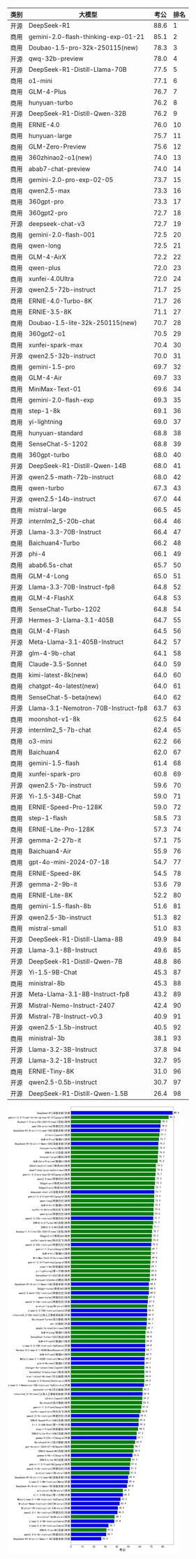 
| 类别 | 大模型                         | 考公 | 排名 |
|-----|------------------------------|---------|----|
|开源|DeepSeek-R1|88.6|1|
|商用|gemini-2.0-flash-thinking-exp-01-21|85.1|2|
|商用|Doubao-1.5-pro-32k-250115(new)|78.3|3|
|开源|qwq-32b-preview|78.0|4|
|开源|DeepSeek-R1-Distill-Llama-70B|77.5|5|
|商用|o1-mini|77.1|6|
|商用|GLM-4-Plus|76.7|7|
|商用|hunyuan-turbo|76.2|8|
|开源|DeepSeek-R1-Distill-Qwen-32B|76.2|9|
|商用|ERNIE-4.0|76.0|10|
|商用|hunyuan-large|75.7|11|
|商用|GLM-Zero-Preview|75.6|12|
|商用|360zhinao2-o1(new)|74.0|13|
|商用|abab7-chat-preview|74.0|14|
|商用|gemini-2.0-pro-exp-02-05|73.7|15|
|商用|qwen2.5-max|73.3|16|
|商用|360gpt-pro|73.3|17|
|商用|360gpt2-pro|72.7|18|
|开源|deepseek-chat-v3|72.7|19|
|商用|gemini-2.0-flash-001|72.5|20|
|商用|qwen-long|72.5|21|
|商用|GLM-4-AirX|72.2|22|
|商用|qwen-plus|72.0|23|
|商用|xunfei-4.0Ultra|72.0|24|
|开源|qwen2.5-72b-instruct|71.7|25|
|商用|ERNIE-4.0-Turbo-8K|71.7|26|
|商用|ERNIE-3.5-8K|71.1|27|
|商用|Doubao-1.5-lite-32k-250115(new)|70.7|28|
|商用|360gpt2-o1|70.5|29|
|商用|xunfei-spark-max|70.4|30|
|开源|qwen2.5-32b-instruct|70.0|31|
|商用|gemini-1.5-pro|69.7|32|
|商用|GLM-4-Air|69.7|33|
|商用|MiniMax-Text-01|69.6|34|
|商用|gemini-2.0-flash-exp|69.3|35|
|商用|step-1-8k|69.1|36|
|商用|yi-lightning|69.0|37|
|商用|hunyuan-standard|68.8|38|
|商用|SenseChat-5-1202|68.8|39|
|商用|360gpt-turbo|68.0|40|
|开源|DeepSeek-R1-Distill-Qwen-14B|68.0|41|
|开源|qwen2.5-math-72b-instruct|68.0|42|
|商用|qwen-turbo|67.3|43|
|开源|qwen2.5-14b-instruct|67.0|44|
|商用|mistral-large|66.5|45|
|开源|internlm2_5-20b-chat|66.4|46|
|开源|Llama-3.3-70B-Instruct|66.4|47|
|商用|Baichuan4-Turbo|66.2|48|
|开源|phi-4|66.1|49|
|商用|abab6.5s-chat|65.7|50|
|商用|GLM-4-Long|65.0|51|
|开源|Llama-3.3-70B-Instruct-fp8|64.8|52|
|商用|GLM-4-FlashX|64.8|53|
|商用|SenseChat-Turbo-1202|64.8|54|
|开源|Hermes-3-Llama-3.1-405B|64.7|55|
|商用|GLM-4-Flash|64.5|56|
|开源|Meta-Llama-3.1-405B-Instruct|64.2|57|
|开源|glm-4-9b-chat|64.1|58|
|商用|Claude-3.5-Sonnet|64.0|59|
|商用|kimi-latest-8k(new)|64.0|60|
|商用|chatgpt-4o-latest(new)|64.0|61|
|商用|SenseChat-5-beta(new)|64.0|62|
|开源|Llama-3.1-Nemotron-70B-Instruct-fp8|63.7|63|
|商用|moonshot-v1-8k|62.5|64|
|开源|internlm2_5-7b-chat|62.4|65|
|商用|o3-mini|62.2|66|
|商用|Baichuan4|62.0|67|
|商用|gemini-1.5-flash|61.4|68|
|商用|xunfei-spark-pro|60.8|69|
|开源|qwen2.5-7b-instruct|59.6|70|
|开源|Yi-1.5-34B-Chat|59.0|71|
|商用|ERNIE-Speed-Pro-128K|59.0|72|
|商用|step-1-flash|58.5|73|
|商用|ERNIE-Lite-Pro-128K|57.3|74|
|开源|gemma-2-27b-it|57.1|75|
|商用|Baichuan4-Air|55.9|76|
|商用|gpt-4o-mini-2024-07-18|54.7|77|
|商用|ERNIE-Speed-8K|54.5|78|
|开源|gemma-2-9b-it|53.6|79|
|商用|ERNIE-Lite-8K|52.2|80|
|商用|gemini-1.5-flash-8b|51.6|81|
|开源|qwen2.5-3b-instruct|51.3|82|
|商用|mistral-small|51.0|83|
|开源|DeepSeek-R1-Distill-Llama-8B|49.9|84|
|开源|Llama-3.1-8B-Instruct|49.6|85|
|开源|DeepSeek-R1-Distill-Qwen-7B|48.8|86|
|开源|Yi-1.5-9B-Chat|45.3|87|
|商用|ministral-8b|45.3|88|
|开源|Meta-Llama-3.1-8B-Instruct-fp8|43.2|89|
|开源|Mistral-Nemo-Instruct-2407|42.4|90|
|开源|Mistral-7B-Instruct-v0.3|40.9|91|
|开源|qwen2.5-1.5b-instruct|40.5|92|
|商用|ministral-3b|38.1|93|
|开源|Llama-3.2-3B-Instruct|37.8|94|
|开源|Llama-3.2-1B-Instruct|32.7|95|
|商用|ERNIE-Tiny-8K|31.0|96|
|开源|qwen2.5-0.5b-instruct|30.7|97|
|开源|DeepSeek-R1-Distill-Qwen-1.5B|26.4|98|


![lin](../pic/kaogong.png)
